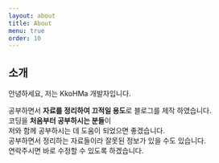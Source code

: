 ```yaml
---
layout: about
title: About
menu: true
order: 10
---
```


## 소개

안녕하세요, 저는 KkoHMa 개발자입니다.  
  
공부하면서 **자료를 정리하여 끄적일 용도**로 블로그를 제작 하였습니다.  
코딩을 **처음부터 공부하시는 분들**이  
저와 함께 공부하시는 데 도움이 되었으면 좋겠습니다.  
공부하면서 정리하는 자료들이라 잘못된 정보가 있을 수도 있습니다.  
연락주시면 바로 수정할 수 있도록 하겠습니다.
